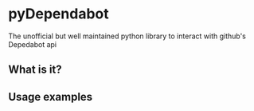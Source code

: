 # pyDependabot
 The unofficial but well maintained python library to interact with github's Depedabot api

## What is it? 

## Usage examples

